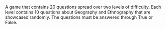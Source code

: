 A game that contains 20 questions spread over two levels of difficulty.
Each level contains 10 questions about Geography and Ethnography that are showcased randomly. The questions must be answered through True or False.
